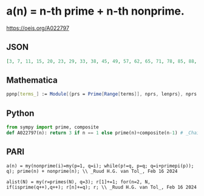# a\(n\) \= n\-th prime \+ n\-th nonprime\.
https://oeis.org/A022797
## JSON
```JSON
[3, 7, 11, 15, 20, 23, 29, 33, 38, 45, 49, 57, 62, 65, 71, 78, 85, 88, 95, 101, 105, 112, 117, 124, 133, 139, 142, 147, 151, 157, 172, 177, 185, 188, 199, 202, 209, 217, 222, 229, 236, 239, 251, 255, 260, 263, 276, 289, 295, 298, 303, 311, 315, 326]
```
## Mathematica
```Mathematica
ppnp[terms_] := Module[{prs = Prime[Range[terms]], nprs, lenprs}, nprs = Complement[Range[Prime[terms]], prs]; lenprs = Length[prs]; Total /@ Thread[{prs, Take[nprs, lenprs]}]]; ppnp[60] (* _Harvey P. Dale_, Nov 29 2011 *)
```
## Python
```Python
from sympy import prime, composite
def A022797(n): return 3 if n == 1 else prime(n)+composite(n-1) # _Chai Wah Wu_, Aug 30 2021
```
## PARI
```PARI
a(n) = my(nonprime(i)=my(p=1, q=i); while(p!=q, p=q; q=i+primepi(p)); q); prime(n) + nonprime(n); \\ _Ruud H.G. van Tol_, Feb 16 2024
```
```PARI
alist(N) = my(r=primes(N), q=3); r[1]+=1; for(n=2, N, if(isprime(q++),q++); r[n]+=q); r; \\ _Ruud H.G. van Tol_, Feb 16 2024
```
